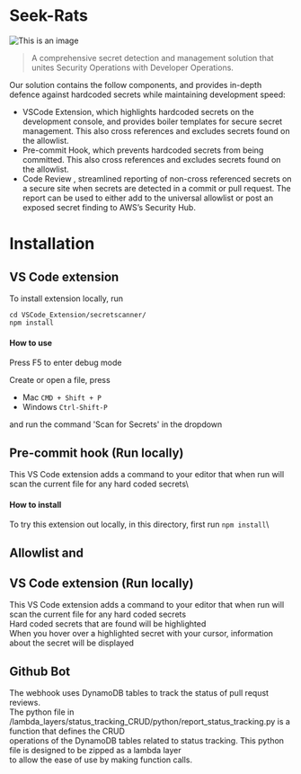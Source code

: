 # Seek-Rats
![This is an image]()


> A comprehensive secret detection and management solution that unites Security Operations with Developer Operations.

Our solution contains the follow components, and provides in-depth defence against hardcoded secrets while maintaining development speed:

- VSCode Extension, which highlights hardcoded secrets on the development console, and provides boiler templates for secure secret management. This also cross references and excludes secrets found on the allowlist.
- Pre-commit Hook, which prevents hardcoded secrets from being committed. This also cross references and excludes secrets found on the allowlist.
- Code Review , streamlined reporting of non-cross referenced secrets on a secure site when secrets are detected in a commit or pull request. The report can be used to either add to the universal allowlist or post an exposed secret finding to AWS’s Security Hub.

# Installation
## VS Code extension

To install extension locally, run 
```
cd VSCode_Extension/secretscanner/
npm install
```
#### How to use
Press F5 to enter debug mode

Create or open a file, press 
- Mac `CMD + Shift + P` 
- Windows `Ctrl-Shift-P`

and run the command 'Scan for Secrets' in the dropdown

## Pre-commit hook (Run locally)

This VS Code extension adds a command to your editor that when run will scan the current file for any hard coded secrets\

#### How to install

To try this extension out locally, in this directory, first run `npm install`\

## Allowlist and 



## VS Code extension (Run locally)

This VS Code extension adds a command to your editor that when run will scan the current file for any hard coded secrets\
Hard coded secrets that are found will be highlighted\
When you hover over a highlighted secret with your cursor, information about the secret will be displayed

## Github Bot
The webhook uses DynamoDB tables to track the status of pull requst reviews.\
The python file in /lambda_layers/status_tracking_CRUD/python/report_status_tracking.py is a function that defines the CRUD\
operations of the DynamoDB tables related to status tracking. This python file is designed to be zipped as a lambda layer \
to allow the ease of use by making function calls.
